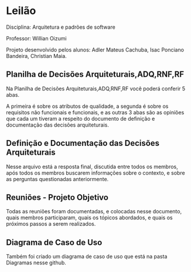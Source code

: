 
# Leilão
Disciplina: Arquitetura e padrões de software

Professor: Willian Oizumi

Projeto desenvolvido pelos alunos:
Adler Mateus Cachuba, Isac Ponciano Bandeira, Christian Maia.



## Planilha de Decisões Arquiteturais,ADQ,RNF,RF

Na Planilha de Decisões Arquiteturais,ADQ,RNF,RF você poderá conferir 5 abas.

A primeira é sobre os atributos de qualidade, a segunda é sobre os requisitos não funcionais e funcionais, e as outras 3 abas são as opiniões que cada um tiveram a respeito do documento de definição e documentação das decisões arquiteturais.


## Definição e Documentação das Decisões Arquiteturais

Nesse arquivo está a resposta final, discutida entre todos os membros, após todos os membros buscarem informações sobre o contexto, e sobre as perguntas questionadas anteriormente.

## Reuniões - Projeto Objetivo
Todas as reuniões foram documentadas, e colocadas nesse documento, quais membros participaram, quais os tópicos abordados, e quais os próximos passos a serem realizados.

## Diagrama de Caso de Uso

Também foi criado um diagrama de caso de uso que está na pasta Diagramas nesse github.